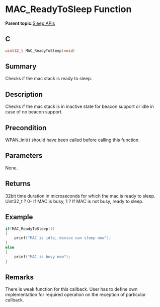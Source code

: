 # MAC\_ReadyToSleep Function

**Parent topic:**[Sleep APIs](GUID-3A8B83A3-ACFD-4B67-A34D-852B5485CC37.md)

## C

```c
uint32_t MAC_ReadyToSleep(void)
```

## Summary

Checks if the mac stack is ready to sleep.

## Description

Checks if the mac stack is in inactive state for beacon support or idle in case of no beacon support.

## Precondition

WPAN\_Init\(\) should have been called before calling this function.

## Parameters

None.

## Returns

32bit time duration in microseconds for which the mac is ready to sleep. Uint32\_t ? 0- If MAC is busy, 1 ? If MAC is not busy, ready to sleep.

## Example

```c
if(MAC_ReadyToSleep())
{
    prinf("MAC is idle, device can sleep now");
}
else
{
    prinf("MAC is busy now");
}
```

## Remarks

There is weak function for this callback. User has to define own implementation for required operation on the reception of particular callback.

